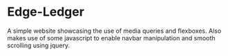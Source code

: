 # Edge-Ledger
A simple website showcasing the use of media queries and flexboxes. Also makes use of some javascript to enable navbar manipulation and smooth scrolling using jquery.
